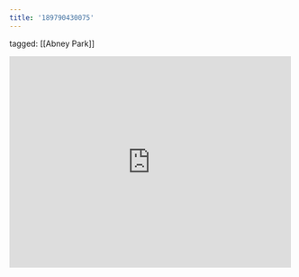```yaml
---
title: '189790430075'
---
```

tagged: [[Abney Park]]
<iframe allow="accelerometer; autoplay; clipboard-write; encrypted-media; gyroscope; picture-in-picture" allowfullscreen="" frameborder="0" height="375" id="youtube_iframe" src="https://www.youtube.com/embed/TT0tLBTTD48?feature=oembed&amp;enablejsapi=1&amp;origin=https://safe.txmblr.com&amp;wmode=opaque" width="500"></iframe>